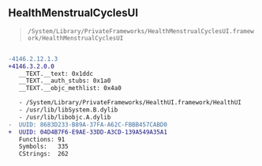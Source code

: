 ## HealthMenstrualCyclesUI

> `/System/Library/PrivateFrameworks/HealthMenstrualCyclesUI.framework/HealthMenstrualCyclesUI`

```diff

-4146.2.12.1.3
+4146.3.2.0.0
   __TEXT.__text: 0x1ddc
   __TEXT.__auth_stubs: 0x1a0
   __TEXT.__objc_methlist: 0x4a0

   - /System/Library/PrivateFrameworks/HealthUI.framework/HealthUI
   - /usr/lib/libSystem.B.dylib
   - /usr/lib/libobjc.A.dylib
-  UUID: 8683D233-B89A-37FA-A62C-FBBB457CABD0
+  UUID: 04D4B7F6-E9AE-33DD-A3CD-139A549A35A1
   Functions: 91
   Symbols:   335
   CStrings:  262

```
